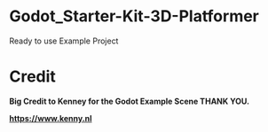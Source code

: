 # Godot_Starter-Kit-3D-Platformer

Ready to use Example Project

# Credit

**Big Credit to Kenney for the Godot Example Scene THANK YOU.**

**https://www.kenny.nl**